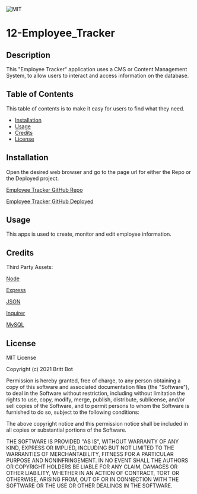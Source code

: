 ![MIT](https://img.shields.io/badge/License-MIT-yellow.svg)
# 12-Employee_Tracker
## Description 

This "Employee Tracker" application uses a CMS or Content Management System, to allow users to interact and access information on the database. 


## Table of Contents 

This table of contents is to make it easy for users to find what they need.

* [Installation](#installation)
* [Usage](#usage)
* [Credits](#credits)
* [License](#license)


## Installation

Open the desired web browser and go to the page url for either the Repo or the Deployed project.

[Employee Tracker GitHub Repo](https://github.com/britt-bot/12-Employee_Tracker)

[Employee Tracker GitHub Deployed](https://britt-bot.github.io/12-Employee_Tracker)


## Usage 

This apps is used to create, monitor and edit employee information.


## Credits

Third Party Assets:

[Node](https://nodejs.org/en/)

[Express](https://expressjs.com/)

[JSON](https://www.json.org/json-en.html)

[Inquirer](https://www.npmjs.com/package/inquirer)

[MySQL](https://www.mysql.com/)


## License

MIT License

Copyright (c) 2021 Britt Bot

Permission is hereby granted, free of charge, to any person obtaining a copy
of this software and associated documentation files (the "Software"), to deal
in the Software without restriction, including without limitation the rights
to use, copy, modify, merge, publish, distribute, sublicense, and/or sell
copies of the Software, and to permit persons to whom the Software is
furnished to do so, subject to the following conditions:

The above copyright notice and this permission notice shall be included in all
copies or substantial portions of the Software.

THE SOFTWARE IS PROVIDED "AS IS", WITHOUT WARRANTY OF ANY KIND, EXPRESS OR
IMPLIED, INCLUDING BUT NOT LIMITED TO THE WARRANTIES OF MERCHANTABILITY,
FITNESS FOR A PARTICULAR PURPOSE AND NONINFRINGEMENT. IN NO EVENT SHALL THE
AUTHORS OR COPYRIGHT HOLDERS BE LIABLE FOR ANY CLAIM, DAMAGES OR OTHER
LIABILITY, WHETHER IN AN ACTION OF CONTRACT, TORT OR OTHERWISE, ARISING FROM,
OUT OF OR IN CONNECTION WITH THE SOFTWARE OR THE USE OR OTHER DEALINGS IN THE
SOFTWARE.



